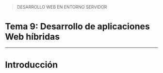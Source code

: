 > DESARROLLO WEB EN ENTORNO SERVIDOR

# Tema 9: Desarrollo de aplicaciones Web híbridas <!-- omit in toc -->




--- 

# Introducción


